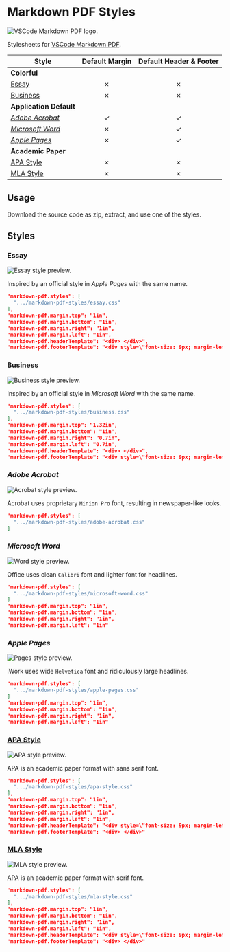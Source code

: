 # Markdown PDF Styles

![VSCode Markdown PDF logo.](https://github.com/yzane/vscode-markdown-pdf/raw/master/images/icon.png)

Stylesheets for [VSCode Markdown PDF](https://github.com/yzane/vscode-markdown-pdf/).

| Style | Default Margin | Default Header & Footer |
| --- | :---: | :---: |
| **Colorful** |
| [Essay](#essay) | &cross; | &cross; |
| [Business](#business) | &cross; | &cross; |
| **Application Default** |
| [*Adobe Acrobat*](#adobe-acrobat) | &check; | &check; |
| [*Microsoft Word*](#microsoft-word) | &cross; | &check; |
| [*Apple Pages*](#apple-pages) | &cross; | &check; |
| **Academic Paper** |
| [APA Style](#apa-style) | &cross; | &cross; |
| [MLA Style](#mla-style) | &cross; | &cross; |

## Usage

Download the source code as zip, extract, and use one of the styles.

## Styles

### Essay

![Essay style preview.](https://github.com/hendraanggrian/markdown-pdf-styles/raw/assets/essay.png)

Inspired by an official style in *Apple Pages* with the same name.

```json
"markdown-pdf.styles": [
  ".../markdown-pdf-styles/essay.css"
],
"markdown-pdf.margin.top": "1in",
"markdown-pdf.margin.bottom": "1in",
"markdown-pdf.margin.right": "1in",
"markdown-pdf.margin.left": "1in",
"markdown-pdf.headerTemplate": "<div> </div>",
"markdown-pdf.footerTemplate": "<div style=\"font-size: 9px; margin-left: 1cm;\"> <span style=\"text-transform: uppercase;\">$RUNNING_HEAD</span></div> <div style=\"font-size: 9px; margin-left: auto; margin-right: 1cm; \"> <span class='pageNumber'></span></div>"
```

### Business

![Business style preview.](https://github.com/hendraanggrian/markdown-pdf-styles/raw/assets/business.png)

Inspired by an official style in *Microsoft Word* with the same name.

```json
"markdown-pdf.styles": [
  ".../markdown-pdf-styles/business.css"
],
"markdown-pdf.margin.top": "1.32in",
"markdown-pdf.margin.bottom": "1in",
"markdown-pdf.margin.right": "0.7in",
"markdown-pdf.margin.left": "0.7in",
"markdown-pdf.headerTemplate": "<div> </div>",
"markdown-pdf.footerTemplate": "<div style=\"font-size: 9px; margin-left: 1cm;\"> <span style=\"text-transform: uppercase;\">$RUNNING_HEAD</span></div> <div style=\"font-size: 9px; margin-left: auto; margin-right: 1cm; \"> <span class='pageNumber'></span></div>"
```

### *Adobe Acrobat*

![Acrobat style preview.](https://github.com/hendraanggrian/markdown-pdf-styles/raw/assets/adobe_acrobat.png)

Acrobat uses proprietary `Minion Pro` font, resulting in newspaper-like looks.

```json
"markdown-pdf.styles": [
  ".../markdown-pdf-styles/adobe-acrobat.css"
]
```

### *Microsoft Word*

![Word style preview.](https://github.com/hendraanggrian/markdown-pdf-styles/raw/assets/microsoft_word.png)

Office uses clean `Calibri` font and lighter font for headlines.

```json
"markdown-pdf.styles": [
  ".../markdown-pdf-styles/microsoft-word.css"
]
"markdown-pdf.margin.top": "1in",
"markdown-pdf.margin.bottom": "1in",
"markdown-pdf.margin.right": "1in",
"markdown-pdf.margin.left": "1in"
```

### *Apple Pages*

![Pages style preview.](https://github.com/hendraanggrian/markdown-pdf-styles/raw/assets/apple_pages.png)

iWork uses wide `Helvetica` font and ridiculously large headlines.

```json
"markdown-pdf.styles": [
  ".../markdown-pdf-styles/apple-pages.css"
]
"markdown-pdf.margin.top": "1in",
"markdown-pdf.margin.bottom": "1in",
"markdown-pdf.margin.right": "1in",
"markdown-pdf.margin.left": "1in"
```

### [APA Style](https://apastyle.apa.org/style-grammar-guidelines/paper-format/)

![APA style preview.](https://github.com/hendraanggrian/markdown-pdf-styles/raw/assets/apa_style.png)

APA is an academic paper format with sans serif font.

```json
"markdown-pdf.styles": [
  ".../markdown-pdf-styles/apa-style.css"
],
"markdown-pdf.margin.top": "1in",
"markdown-pdf.margin.bottom": "1in",
"markdown-pdf.margin.right": "1in",
"markdown-pdf.margin.left": "1in",
"markdown-pdf.headerTemplate": "<div style=\"font-size: 9px; margin-left: 1cm;\"> <span style=\"text-transform: uppercase;\">$RUNNING_HEAD</span></div> <div style=\"font-size: 9px; margin-left: auto; margin-right: 1cm; \"> <span class='pageNumber'></span></div>",
"markdown-pdf.footerTemplate": "<div> </div>"
```

### [MLA Style](https://style.mla.org/mla-format/)

![MLA style preview.](https://github.com/hendraanggrian/markdown-pdf-styles/raw/assets/mla_style.png)

APA is an academic paper format with serif font.

```json
"markdown-pdf.styles": [
  ".../markdown-pdf-styles/mla-style.css"
],
"markdown-pdf.margin.top": "1in",
"markdown-pdf.margin.bottom": "1in",
"markdown-pdf.margin.right": "1in",
"markdown-pdf.margin.left": "1in",
"markdown-pdf.headerTemplate": "<div style=\"font-size: 9px; margin-left: auto; margin-right: 1cm; \"> <span>$LAST_NAME</span> <span class='pageNumber'></span></div>",
"markdown-pdf.footerTemplate": "<div> </div>"
```

